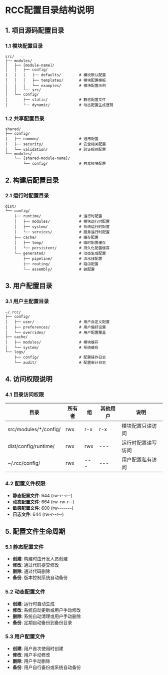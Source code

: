 # RCC配置目录结构说明

## 1. 项目源码配置目录

### 1.1 模块配置目录
```
src/
├── modules/
│   ├── [module-name]/
│   │   ├── config/
│   │   │   ├── defaults/        # 模块默认配置
│   │   │   ├── templates/       # 模块配置模板
│   │   │   └── examples/        # 模块配置示例
│   │   └── src/
│   └── config/
│       ├── static/              # 静态配置文件
│       └── dynamic/             # 动态配置生成逻辑
```

### 1.2 共享配置目录
```
shared/
├── config/
│   ├── common/                  # 通用配置
│   ├── security/                # 安全相关配置
│   └── validation/              # 验证规则配置
└── modules/
    └── [shared-module-name]/
        └── config/              # 共享模块配置
```

## 2. 构建后配置目录

### 2.1 运行时配置目录
```
dist/
└── config/
    ├── runtime/                 # 运行时配置
    │   ├── modules/             # 模块运行时配置
    │   ├── system/              # 系统运行时配置
    │   └── services/            # 服务运行时配置
    ├── cache/                   # 缓存配置
    │   ├── temp/                # 临时配置缓存
    │   └── persistent/          # 持久化配置缓存
    └── generated/               # 动态生成配置
        ├── pipeline/            # 流水线配置
        ├── routing/             # 路由配置
        └── assembly/            # 装配置
```

## 3. 用户配置目录

### 3.1 用户主配置目录
```
~/.rcc/
├── config/
│   ├── user/                    # 用户自定义配置
│   ├── preferences/             # 用户偏好设置
│   └── overrides/               # 用户配置覆盖
├── cache/
│   ├── modules/                 # 模块缓存
│   └── system/                  # 系统缓存
└── logs/
    ├── config/                  # 配置操作日志
    └── audit/                   # 配置审计日志
```

## 4. 访问权限说明

### 4.1 目录访问权限
| 目录 | 所有者 | 组 | 其他用户 | 说明 |
|------|--------|----|----------|------|
| src/modules/*/config/ | rwx | r-x | r-x | 模块配置只读访问 |
| dist/config/runtime/ | rwx | rwx | --- | 运行时配置读写访问 |
| ~/.rcc/config/ | rwx | --- | --- | 用户配置私有访问 |

### 4.2 配置文件权限
- **静态配置文件**: 644 (rw-r--r--)
- **动态配置文件**: 664 (rw-rw-r--)
- **敏感配置文件**: 600 (rw-------)
- **日志文件**: 644 (rw-r--r--)

## 5. 配置文件生命周期

### 5.1 静态配置文件
- **创建**: 构建时由开发人员创建
- **修改**: 通过代码提交修改
- **删除**: 通过代码删除
- **备份**: 版本控制系统自动备份

### 5.2 动态配置文件
- **创建**: 运行时自动生成
- **修改**: 系统自动更新或用户手动修改
- **删除**: 系统自动清理或用户手动删除
- **备份**: 定期自动备份到备份目录

### 5.3 用户配置文件
- **创建**: 用户首次使用时创建
- **修改**: 用户手动修改
- **删除**: 用户手动删除
- **备份**: 用户自行备份或系统自动备份